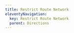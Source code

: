 ```yaml
---
title: Restrict Route Network
eleventyNavigation:
  key: Restrict Route Network
  parent: Directions
---
```

